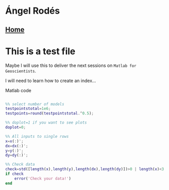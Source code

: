 # Ángel Rodés
[Home](https://angelrodes.github.io/)
---
# This is a test file

Maybe I will use this to deliver the next sessions on `Matlab for Geoscientists`.

I will need to learn how to create an index...

Matlab code

```Matlab

%% select number of models
testpointstotal=1e6;
testpoints=round(testpointstotal.^0.5);

%% doplot=1 if you want to see plots
doplot=0;

%% All inputs to single rows
x=x(:)';
dx=dx(:)';
y=y(:)';
dy=dy(:)';

%% Check data
check=std([length(x),length(y),length(dx),length(dy)])>0 | length(x)<3 | min(dy)<0 | min(dx)<0;
if check
    error('Check your data!')
end
```
